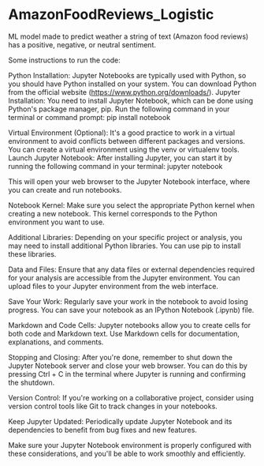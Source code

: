 # AmazonFoodReviews_Logistic
ML model made to predict weather a string of text (Amazon food reviews) has a positive, negative, or neutral sentiment.


Some instructions to run the code:

Python Installation: Jupyter Notebooks are typically used with Python, so you should have Python installed on your system. You can download Python from the official website (https://www.python.org/downloads/).
Jupyter Installation: You need to install Jupyter Notebook, which can be done using Python's package manager, pip. Run the following command in your terminal or command prompt:
pip install notebook

Virtual Environment (Optional): It's a good practice to work in a virtual environment to avoid conflicts between different packages and versions. You can create a virtual environment using the venv or virtualenv tools.
Launch Jupyter Notebook: After installing Jupyter, you can start it by running the following command in your terminal:
jupyter notebook

This will open your web browser to the Jupyter Notebook interface, where you can create and run notebooks.

Notebook Kernel: Make sure you select the appropriate Python kernel when creating a new notebook. This kernel corresponds to the Python environment you want to use.

Additional Libraries: Depending on your specific project or analysis, you may need to install additional Python libraries. You can use pip to install these libraries.

Data and Files: Ensure that any data files or external dependencies required for your analysis are accessible from the Jupyter environment. You can upload files to your Jupyter environment from the web interface.

Save Your Work: Regularly save your work in the notebook to avoid losing progress. You can save your notebook as an IPython Notebook (.ipynb) file.

Markdown and Code Cells: Jupyter notebooks allow you to create cells for both code and Markdown text. Use Markdown cells for documentation, explanations, and comments.

Stopping and Closing: After you're done, remember to shut down the Jupyter Notebook server and close your web browser. You can do this by pressing Ctrl + C in the terminal where Jupyter is running and confirming the shutdown.

Version Control: If you're working on a collaborative project, consider using version control tools like Git to track changes in your notebooks.

Keep Jupyter Updated: Periodically update Jupyter Notebook and its dependencies to benefit from bug fixes and new features.

Make sure your Jupyter Notebook environment is properly configured with these considerations, and you'll be able to work smoothly and efficiently.

